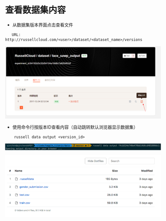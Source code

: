 # 查看数据集内容


* 从数据集版本界面点击查看文件

```
   URL:  http://russellcloud.com/<user>/dataset/<dataset_name>/versions
```

![](/asserts/img/output_dataset_1.png)

* 使用命令行按版本ID查看内容（自动跳转默认浏览器显示数据集）

```
    russell data output <version_id>
```

![](/asserts/img/output_dataset_2.png)

![](/asserts/img/output_dataset_3.png)
